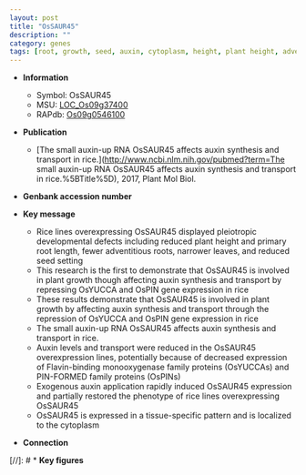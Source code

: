 ```yaml
---
layout: post
title: "OsSAUR45"
description: ""
category: genes
tags: [root, growth, seed, auxin, cytoplasm, height, plant height, adventitious root, primary root, plant growth, root length]
---
```


* **Information**  
    + Symbol: OsSAUR45  
    + MSU: [LOC_Os09g37400](http://rice.uga.edu/cgi-bin/ORF_infopage.cgi?orf=LOC_Os09g37400)  
    + RAPdb: [Os09g0546100](http://rapdb.dna.affrc.go.jp/viewer/gbrowse_details/irgsp1?name=Os09g0546100)  

* **Publication**  
    + [The small auxin-up RNA OsSAUR45 affects auxin synthesis and transport in rice.](http://www.ncbi.nlm.nih.gov/pubmed?term=The small auxin-up RNA OsSAUR45 affects auxin synthesis and transport in rice.%5BTitle%5D), 2017, Plant Mol Biol.

* **Genbank accession number**  

* **Key message**  
    + Rice lines overexpressing OsSAUR45 displayed pleiotropic developmental defects including reduced plant height and primary root length, fewer adventitious roots, narrower leaves, and reduced seed setting
    + This research is the first to demonstrate that OsSAUR45 is involved in plant growth though affecting auxin synthesis and transport by repressing OsYUCCA and OsPIN gene expression in rice
    + These results demonstrate that OsSAUR45 is involved in plant growth by affecting auxin synthesis and transport through the repression of OsYUCCA and OsPIN gene expression in rice
    + The small auxin-up RNA OsSAUR45 affects auxin synthesis and transport in rice.
    + Auxin levels and transport were reduced in the OsSAUR45 overexpression lines, potentially because of decreased expression of Flavin-binding monooxygenase family proteins (OsYUCCAs) and PIN-FORMED family proteins (OsPINs)
    + Exogenous auxin application rapidly induced OsSAUR45 expression and partially restored the phenotype of rice lines overexpressing OsSAUR45
    + OsSAUR45 is expressed in a tissue-specific pattern and is localized to the cytoplasm

* **Connection**  

[//]: # * **Key figures**  


